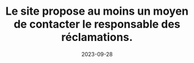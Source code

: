 ---
N: '107'
Rubrique: Identification et contact
title: Le site propose au moins un moyen de contacter le responsable des réclamations. 
detail: Le site propose au moins un moyen de contacter le responsable des réclamations. 
abstract: 
categories: [" Identification et contact"]
agrege: O4107-E019
opquast: '4 107'
indiceebook: '19'
description: "Règle n° 019"
before: "018"
weight: "019"
after: "020"
actif: '1'
layout: rules
date: 2023-09-28
tags: ["", ""]
objectif: ["", ""]
Meo: [""]
Controle: [""
]
Source: ["Opquast"]
Referentiel: [""]
Steps: ["", ""]
---